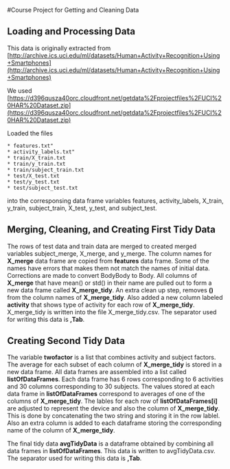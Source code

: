 
#Course Project for Getting and Cleaning Data


## Loading and Processing  Data

This data is originally extracted from 
[http://archive.ics.uci.edu/ml/datasets/Human+Activity+Recognition+Using+Smartphones](http://archive.ics.uci.edu/ml/datasets/Human+Activity+Recognition+Using+Smartphones)

We used 
[https://d396qusza40orc.cloudfront.net/getdata%2Fprojectfiles%2FUCI%20HAR%20Dataset.zip](https://d396qusza40orc.cloudfront.net/getdata%2Fprojectfiles%2FUCI%20HAR%20Dataset.zip)
               
Loaded the files 

    * features.txt"
    * activity_labels.txt"
    * train/X_train.txt
    * train/y_train.txt
    * train/subject_train.txt  
    * test/X_test.txt
    * test/y_test.txt
    * test/subject_test.txt


into the corresponsing data frame variables features, activity_labels, X_train, y_train, subject_train, X_test, y_test, and subject_test.

## Merging, Cleaning, and Creating First Tidy Data

The rows of test data and train data are merged to created merged variables subject_merge, X_merge, and y_merge. The column names for **X_merge** data frame are copied from **features** data frame. Some of the names have errors that makes them not match the names of initial data. Corrections are made to convert BodyBody to Body. All columns of **X_merge** that have mean() or std() in their name are pulled out to form a new data frame called **X_merge_tidy**. An extra clean up step, removes **()** from the column names of **X_merge_tidy**. Also added a new column labeled **activity** that shows type of activity for each row of
**X_merge_tidy**. X_merge_tidy is written into the file X_merge_tidy.csv. The separator used for writing this data is **,Tab**.

## Creating Second Tidy Data

The variable **twofactor** is a list that combines activity and subject factors. The average for each subset of each column of **X_merge_tidy** is stored in a new data frame. All data frames are assembled into a list called **listOfDataFrames**. Each data frame has 6 rows corresponding to 6 activities and 30 columns corresponding to 30 subjects. The values stored at each data frame in **listOfDataFrames** correspond to averages of one of the columns of **X_merge_tidy**. The lables for each row of 
**listOfDataFrames[i]** are adjusted to represent the device and also the column of **X_merge_tidy**. This is done by concatenating the two string and storing it in the row lablel. Also an extra column is added to each dataframe storing the corresponding name of the column of **X_merge_tidy**.


The final tidy data **avgTidyData** is a dataframe obtained by combining all data frames in **listOfDataFrames**. This data is written to avgTidyData.csv. The separator used for writing this data is **,Tab**.